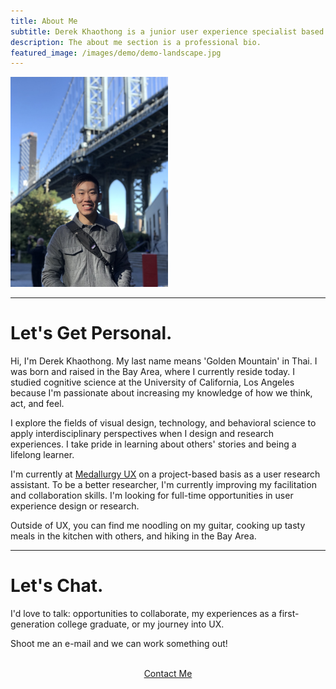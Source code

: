 ```yaml
---
title: About Me
subtitle: Derek Khaothong is a junior user experience specialist based in the SF Bay Area.
description: The about me section is a professional bio.
featured_image: /images/demo/demo-landscape.jpg
---
```


<img src="/images/Self.png" alt="Self" width="50%" height="50%" />


---

# Let's Get Personal.

Hi, I'm Derek Khaothong. My last name means 'Golden Mountain' in Thai.
I was born and raised in the Bay Area, where I currently reside today. I studied cognitive science at the University of California, Los Angeles because I'm passionate about increasing my knowledge of how we think, act, and feel.


I explore the fields of visual design, technology, and behavioral science to apply interdisciplinary perspectives when I design and research experiences. I take pride in learning about others' stories and being a lifelong learner.


I'm currently at [Medallurgy UX](http://medallurgy.com) on a project-based basis as a user research assistant. To be a better researcher, I'm currently improving my facilitation and collaboration skills. I'm looking for full-time opportunities in user experience design or research.


Outside of UX, you can find me noodling on my guitar, cooking up tasty meals in the kitchen with others, and hiking in the Bay Area. 


---

# Let's Chat.

I'd love to talk: opportunities to collaborate, my experiences as a first-generation college graduate, or my journey into UX.


Shoot me an e-mail and we can work something out!  


 <br> 
<div style="text-align:center;">
    <a href="mailto:dkhaothong@ucla.edu" class="button button--large">Contact Me</a>
</div>
